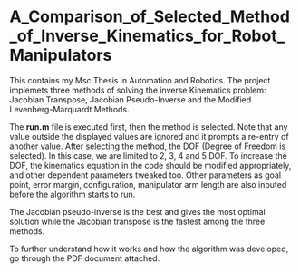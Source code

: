 # A_Comparison_of_Selected_Method_of_Inverse_Kinematics_for_Robot_Manipulators
This contains my Msc Thesis in Automation and Robotics. The project implemets three methods of solving the inverse Kinematics problem: Jacobian Transpose, Jacobian Pseudo-Inverse and the Modified Levenberg-Marquardt Methods.

The **run.m** file is executed first, then the method is selected.  Note that any value outside the displayed values are ignored and it prompts a re-entry of another value. After selecting the method, the DOF (Degree of Freedom is selected). In this case, we are limited to 2, 3, 4 and 5 DOF. To increase the DOF, the kinematics equation in the code should be modified appropriately, and other dependent parameters tweaked too. Other parameters as goal point, error margin, configuration, manipulator arm length are also inputed before the algorithm starts to run.

The Jacobian pseudo-inverse is the best and gives the most optimal solution while the Jacobian transpose is the fastest among the three methods.

To further understand how it works and how the algorithm was developed, go through the PDF document attached.
